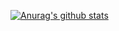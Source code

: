 [![Anurag's github stats](https://github-readme-stats.vercel.app/api?username=ryota-sakamoto)](https://github.com/anuraghazra/github-readme-stats)
